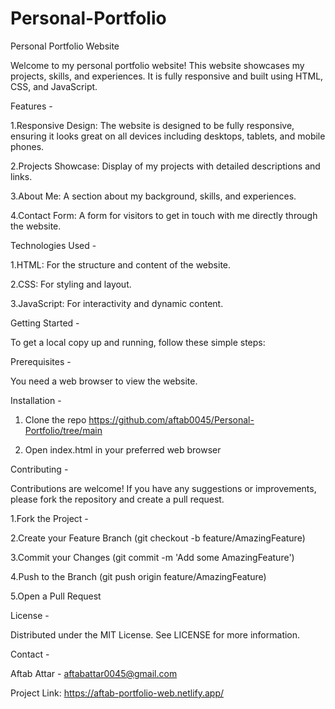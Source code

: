 # Personal-Portfolio
Personal Portfolio Website

Welcome to my personal portfolio website! This website showcases my projects, skills, and experiences. It is fully responsive and built using HTML, CSS, and JavaScript.

Features -

1.Responsive Design: The website is designed to be fully responsive, ensuring it looks great on all devices including desktops, tablets, and mobile phones.

2.Projects Showcase: Display of my projects with detailed descriptions and links.

3.About Me: A section about my background, skills, and experiences.

4.Contact Form: A form for visitors to get in touch with me directly through the website.


Technologies Used -

1.HTML: For the structure and content of the website.

2.CSS: For styling and layout.

3.JavaScript: For interactivity and dynamic content.


Getting Started -

To get a local copy up and running, follow these simple steps:


Prerequisites -

You need a web browser to view the website.


Installation -

1. Clone the repo
https://github.com/aftab0045/Personal-Portfolio/tree/main

2. Open index.html in your preferred web browser


Contributing -

Contributions are welcome! If you have any suggestions or improvements, please fork the repository and create a pull request.

1.Fork the Project -

2.Create your Feature Branch (git checkout -b feature/AmazingFeature)

3.Commit your Changes (git commit -m 'Add some AmazingFeature')

4.Push to the Branch (git push origin feature/AmazingFeature)

5.Open a Pull Request


License -

Distributed under the MIT License. See LICENSE for more information.


Contact -

Aftab Attar - aftabattar0045@gmail.com

Project Link: https://aftab-portfolio-web.netlify.app/
